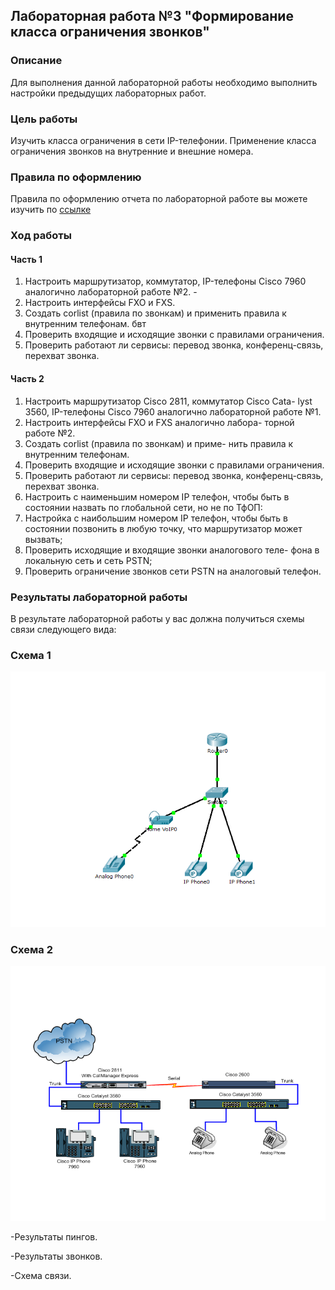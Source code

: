 ## Лабораторная работа №3 "Формирование класса ограничения звонков"

### Описание
Для выполнения данной лабораторной работы необходимо выполнить настройки предыдущих лабораторных работ.

### Цель работы
Изучить класса ограничения в сети IP-телефонии. Применение класса ограничения звонков на внутренние и внешние номера.

### Правила по оформлению
Правила по оформлению отчета по лабораторной работе вы можете изучить по [ссылке](../reportdesign.md)

### Ход работы

#### Часть 1

1. Настроить маршрутизатор, коммутатор, IP-телефоны Cisco 7960 аналогично лабораторной работе №2. -
2. Настроить интерфейсы FXO и FXS.
3. Создать corlist (правила по звонкам) и применить правила к внутренним телефонам. бвт
4. Проверить входящие и исходящие звонки с правилами ограничения.
5. Проверить работают ли сервисы: перевод звонка, конференц-связь, перехват звонка.

#### Часть 2 

1. Настроить маршрутизатор Cisco 2811, коммутатор Cisco Cata- lyst 3560, IP-телефоны Cisco 7960 аналогично лабораторной работе №1.
2. Настроить интерфейсы FXO и FXS аналогично лабора- торной работе №2.
3. Создать corlist (правила по звонкам) и приме- нить правила к внутренним телефонам.
4. Проверить входящие и исходящие звонки с правилами ограничения.
5. Проверить работают ли сервисы: перевод звонка, конференц-связь, перехват звонка.
6. Настроить с наименьшим номером IP телефон, чтобы быть в состоянии назвать по глобальной сети, но не по ТфОП:
1. Настройка с наибольшим номером IP телефон, чтобы быть в состоянии позвонить в любую точку, что маршрутизатор может вызвать;
2. Проверить исходящие и входящие звонки аналогового теле- фона в локальную сеть и сеть PSTN;
3. Проверить ограничение звонков сети PSTN на аналоговый телефон.

### Результаты лабораторной работы
В результате лабораторной работы у вас должна получиться схемы связи следующего вида:

### Схема 1

![Схема 1](sh1.png)

### Схема 2

![Схема 2](sh2.png)

-Результаты пингов.

-Результаты звонков.

-Схема связи.